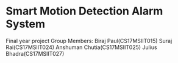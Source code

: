 # Smart Motion Detection Alarm System
Final year project
Group Members:
Biraj Paul(CS17MSIIT015)
Suraj Rai(CS17MSIIT024)
Anshuman Chutia(CS17MSIIT025)
Julius Bhadra(CS17MSIIT027)
